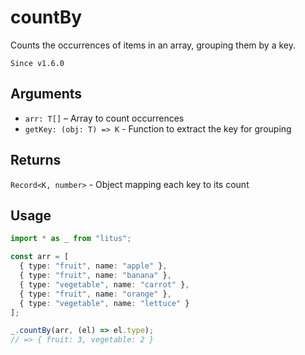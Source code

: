 # countBy

Counts the occurrences of items in an array, grouping them by a key.

`Since v1.6.0`

## Arguments

- `arr: T[]` – Array to count occurrences
- `getKey: (obj: T) => K` - Function to extract the key for grouping

## Returns

`Record<K, number>` - Object mapping each key to its count

## Usage

```ts
import * as _ from "litus";

const arr = [
  { type: "fruit", name: "apple" },
  { type: "fruit", name: "banana" },
  { type: "vegetable", name: "carrot" },
  { type: "fruit", name: "orange" },
  { type: "vegetable", name: "lettuce" }
];

_.countBy(arr, (el) => el.type);
// => { fruit: 3, vegetable: 2 }
```
